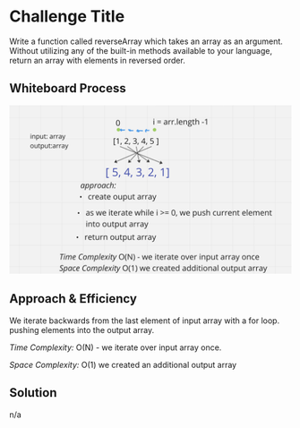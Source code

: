 

# Challenge Title
Write a function called reverseArray which takes an array as an argument.
Without utilizing any of the built-in methods available to your language,
return an array with elements in reversed order.

## Whiteboard Process

![day1-cc.png](day1-cc.png)

## Approach & Efficiency
<!-- What approach did you take? Why? What is the Big O space/time for this approach? -->
We iterate backwards from the last element of  input array with a for loop.
pushing elements into the output array. <p>
_Time Complexity:_ O(N) - we iterate over input array once. <p>
_Space Complexity:_ O(1) we created an additional output array
## Solution
n/a
